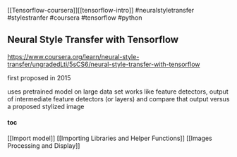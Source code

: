 [[Tensorflow-coursera]][[tensorflow-intro]]
#neuralstyletransfer #stylestranfer #coursera  #tensorflow #python

## Neural Style Transfer with Tensorflow

https://www.coursera.org/learn/neural-style-transfer/ungradedLti/5sCS6/neural-style-transfer-with-tensorflow

first proposed in 2015

uses pretrained model on large data set
works like feature detectors, output of intermediate feature detectors (or layers) and compare that output versus a proposed stylized image  

#### toc
[[Import model]]
[[Importing Libraries and Helper Functions]]
[[Images Processing and Display]]